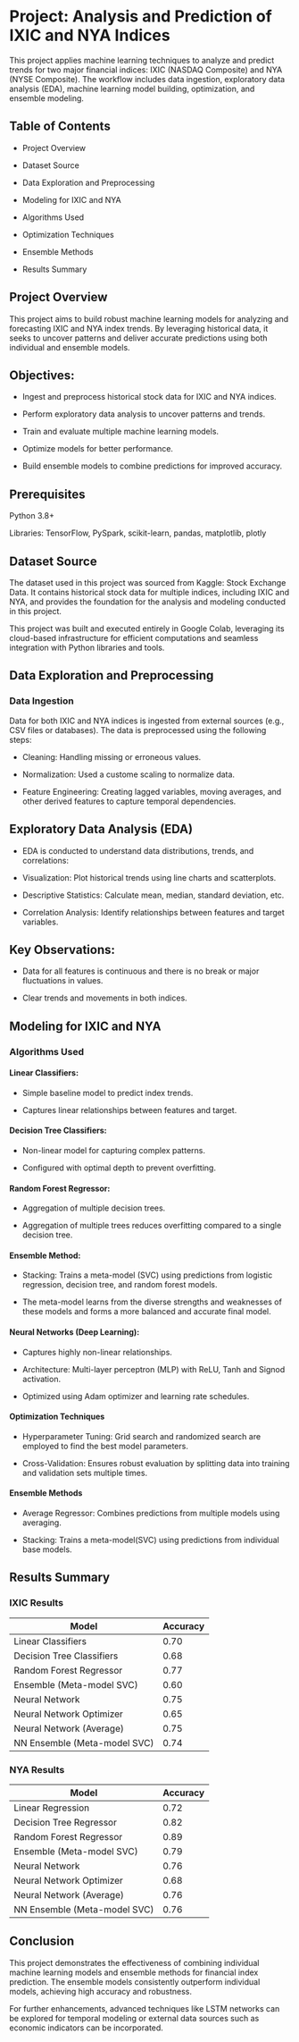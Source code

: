 # Project: Analysis and Prediction of IXIC and NYA Indices

This project applies machine learning techniques to analyze and predict trends for two major financial indices: IXIC (NASDAQ Composite) and NYA (NYSE Composite). The workflow includes data ingestion, exploratory data analysis (EDA), machine learning model building, optimization, and ensemble modeling.

## Table of Contents

- Project Overview

- Dataset Source

- Data Exploration and Preprocessing

- Modeling for IXIC and NYA

- Algorithms Used

- Optimization Techniques

- Ensemble Methods

- Results Summary

## Project Overview

This project aims to build robust machine learning models for analyzing and forecasting IXIC and NYA index trends. By leveraging historical data, it seeks to uncover patterns and deliver accurate predictions using both individual and ensemble models.

## Objectives:

- Ingest and preprocess historical stock data for IXIC and NYA indices.

- Perform exploratory data analysis to uncover patterns and trends.

- Train and evaluate multiple machine learning models.

- Optimize models for better performance.

- Build ensemble models to combine predictions for improved accuracy.

## Prerequisites

Python 3.8+

Libraries: TensorFlow, PySpark, scikit-learn, pandas, matplotlib, plotly

## Dataset Source

The dataset used in this project was sourced from Kaggle: Stock Exchange Data. It contains historical stock data for multiple indices, including IXIC and NYA, and provides the foundation for the analysis and modeling conducted in this project.

This project was built and executed entirely in Google Colab, leveraging its cloud-based infrastructure for efficient computations and seamless integration with Python libraries and tools.

## Data Exploration and Preprocessing

### Data Ingestion

Data for both IXIC and NYA indices is ingested from external sources (e.g., CSV files or databases). The data is preprocessed using the following steps:

- Cleaning: Handling missing or erroneous values.

- Normalization: Used a custome scaling to normalize data.

- Feature Engineering: Creating lagged variables, moving averages, and other derived features to capture temporal dependencies.

## Exploratory Data Analysis (EDA)

- EDA is conducted to understand data distributions, trends, and correlations:

- Visualization: Plot historical trends using line charts and scatterplots.

- Descriptive Statistics: Calculate mean, median, standard deviation, etc.

- Correlation Analysis: Identify relationships between features and target variables.

## Key Observations:

- Data for all features is continuous and there is no break or major fluctuations in values.

- Clear trends and movements in both indices.

## Modeling for IXIC and NYA

### Algorithms Used

#### Linear Classifiers:

- Simple baseline model to predict index trends.

- Captures linear relationships between features and target.

#### Decision Tree Classifiers:

- Non-linear model for capturing complex patterns.

- Configured with optimal depth to prevent overfitting.

#### Random Forest Regressor:

- Aggregation of multiple decision trees.

- Aggregation of multiple trees reduces overfitting compared to a single decision tree.

#### Ensemble Method:  

- Stacking: Trains a meta-model (SVC) using predictions from logistic regression, decision tree, and random forest models.

- The meta-model learns from the diverse strengths and weaknesses of these models and forms a more balanced and accurate final model.

#### Neural Networks (Deep Learning):

- Captures highly non-linear relationships.

- Architecture: Multi-layer perceptron (MLP) with ReLU, Tanh and Signod activation.

- Optimized using Adam optimizer and learning rate schedules.

#### Optimization Techniques

- Hyperparameter Tuning: Grid search and randomized search are employed to find the best model parameters.

- Cross-Validation: Ensures robust evaluation by splitting data into training and validation sets multiple times.

#### Ensemble Methods

- Average Regressor: Combines predictions from multiple models using averaging.

- Stacking: Trains a meta-model(SVC) using predictions from individual base models.

## Results Summary

### IXIC Results
| Model                                 | Accuracy|
|---------------------------------------|------|
| Linear Classifiers                    | 0.70 |
| Decision Tree Classifiers              | 0.68 |
| Random Forest Regressor               | 0.77 | 
| Ensemble (Meta-model SVC)             | 0.60 |
| Neural Network                        | 0.75 |
| Neural Network Optimizer              | 0.65 |
| Neural Network (Average)              | 0.75 |
| NN Ensemble (Meta-model SVC)          | 0.74 |

### NYA Results
| Model                                | Accuracy  |
|--------------------------------------|------|
| Linear Regression                    | 0.72 |
| Decision Tree Regressor              | 0.82 |
| Random Forest Regressor              | 0.89 |
| Ensemble (Meta-model SVC)            | 0.79 |
| Neural Network                       | 0.76 |
| Neural Network Optimizer             | 0.68 |
| Neural Network (Average)             | 0.76 |
| NN Ensemble (Meta-model SVC)         | 0.76 |


## Conclusion

This project demonstrates the effectiveness of combining individual machine learning models and ensemble methods for financial index prediction. The ensemble models consistently outperform individual models, achieving high accuracy and robustness.

For further enhancements, advanced techniques like LSTM networks can be explored for temporal modeling or external data sources such as economic indicators can be incorporated.

